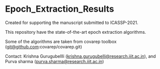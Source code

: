 # Epoch_Extraction_Results

Created for supporting the manuscript submitted to ICASSP-2021.

This repository have the state-of-the-art epoch extraction algorithms.

Some of the algorithms are taken from covarep toolbox (git@github.com:covarep/covarep.git)

Contact: Krishna Gurugubellli (krishna.gurugubelli@research.iiit.ac.in), and Purva sharma (purva.sharma@research.iiit.ac.in)
